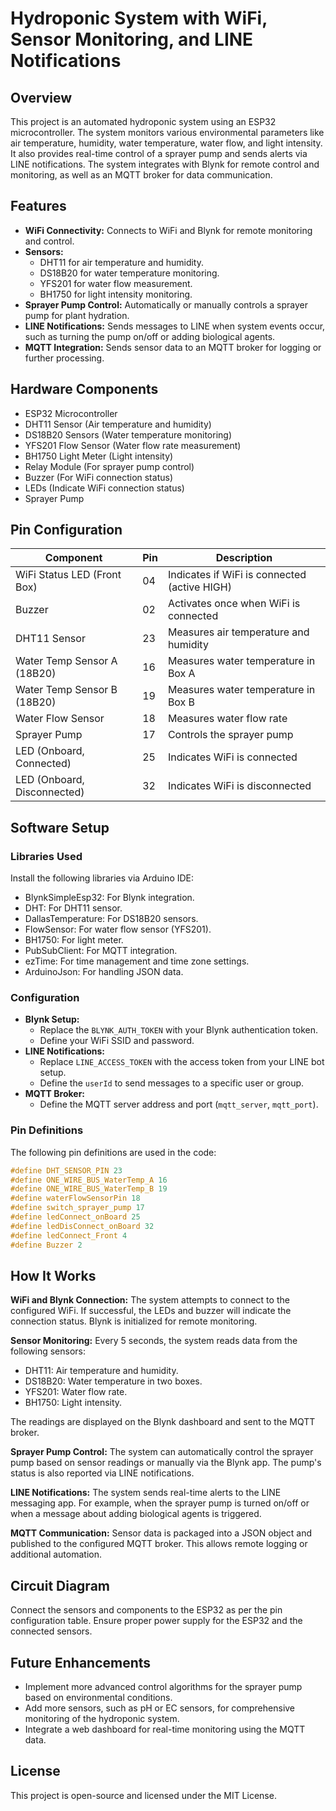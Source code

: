 # Hydroponic System with WiFi, Sensor Monitoring, and LINE Notifications

## Overview

This project is an automated hydroponic system using an ESP32 microcontroller. The system monitors various environmental parameters like air temperature, humidity, water temperature, water flow, and light intensity. It also provides real-time control of a sprayer pump and sends alerts via LINE notifications. The system integrates with Blynk for remote control and monitoring, as well as an MQTT broker for data communication.

## Features

* **WiFi Connectivity:** Connects to WiFi and Blynk for remote monitoring and control.
* **Sensors:**
    * DHT11 for air temperature and humidity.
    * DS18B20 for water temperature monitoring.
    * YFS201 for water flow measurement.
    * BH1750 for light intensity monitoring.
* **Sprayer Pump Control:** Automatically or manually controls a sprayer pump for plant hydration.
* **LINE Notifications:** Sends messages to LINE when system events occur, such as turning the pump on/off or adding biological agents.
* **MQTT Integration:** Sends sensor data to an MQTT broker for logging or further processing.

## Hardware Components

* ESP32 Microcontroller
* DHT11 Sensor (Air temperature and humidity)
* DS18B20 Sensors (Water temperature monitoring)
* YFS201 Flow Sensor (Water flow rate measurement)
* BH1750 Light Meter (Light intensity)
* Relay Module (For sprayer pump control)
* Buzzer (For WiFi connection status)
* LEDs (Indicate WiFi connection status)
* Sprayer Pump

## Pin Configuration

| Component                      | Pin | Description                                  |
| ------------------------------ | --- | -------------------------------------------- |
| WiFi Status LED (Front Box)   | 04  | Indicates if WiFi is connected (active HIGH) |
| Buzzer                         | 02  | Activates once when WiFi is connected       |
| DHT11 Sensor                  | 23  | Measures air temperature and humidity       |
| Water Temp Sensor A (18B20) | 16  | Measures water temperature in Box A          |
| Water Temp Sensor B (18B20) | 19  | Measures water temperature in Box B          |
| Water Flow Sensor              | 18  | Measures water flow rate                    |
| Sprayer Pump                   | 17  | Controls the sprayer pump                    |
| LED (Onboard, Connected)       | 25  | Indicates WiFi is connected                |
| LED (Onboard, Disconnected)    | 32  | Indicates WiFi is disconnected               |

## Software Setup

### Libraries Used

Install the following libraries via Arduino IDE:

* BlynkSimpleEsp32: For Blynk integration.
* DHT: For DHT11 sensor.
* DallasTemperature: For DS18B20 sensors.
* FlowSensor: For water flow sensor (YFS201).
* BH1750: For light meter.
* PubSubClient: For MQTT integration.
* ezTime: For time management and time zone settings.
* ArduinoJson: For handling JSON data.

### Configuration

* **Blynk Setup:**
    * Replace the `BLYNK_AUTH_TOKEN` with your Blynk authentication token.
    * Define your WiFi SSID and password.
* **LINE Notifications:**
    * Replace `LINE_ACCESS_TOKEN` with the access token from your LINE bot setup.
    * Define the `userId` to send messages to a specific user or group.
* **MQTT Broker:**
    * Define the MQTT server address and port (`mqtt_server`, `mqtt_port`).

### Pin Definitions

The following pin definitions are used in the code:

```cpp
#define DHT_SENSOR_PIN 23
#define ONE_WIRE_BUS_WaterTemp_A 16
#define ONE_WIRE_BUS_WaterTemp_B 19
#define waterFlowSensorPin 18
#define switch_sprayer_pump 17
#define ledConnect_onBoard 25
#define ledDisConnect_onBoard 32
#define ledConnect_Front 4
#define Buzzer 2
```

## How It Works

**WiFi and Blynk Connection:**
The system attempts to connect to the configured WiFi. If successful, the LEDs and buzzer will indicate the connection status. Blynk is initialized for remote monitoring.

**Sensor Monitoring:**
Every 5 seconds, the system reads data from the following sensors:

* DHT11: Air temperature and humidity.
* DS18B20: Water temperature in two boxes.
* YFS201: Water flow rate.
* BH1750: Light intensity.

The readings are displayed on the Blynk dashboard and sent to the MQTT broker.

**Sprayer Pump Control:**
The system can automatically control the sprayer pump based on sensor readings or manually via the Blynk app. The pump's status is also reported via LINE notifications.

**LINE Notifications:**
The system sends real-time alerts to the LINE messaging app. For example, when the sprayer pump is turned on/off or when a message about adding biological agents is triggered.

**MQTT Communication:**
Sensor data is packaged into a JSON object and published to the configured MQTT broker. This allows remote logging or additional automation.

## Circuit Diagram

Connect the sensors and components to the ESP32 as per the pin configuration table. Ensure proper power supply for the ESP32 and the connected sensors.

## Future Enhancements

* Implement more advanced control algorithms for the sprayer pump based on environmental conditions.
* Add more sensors, such as pH or EC sensors, for comprehensive monitoring of the hydroponic system.
* Integrate a web dashboard for real-time monitoring using the MQTT data.

## License

This project is open-source and licensed under the MIT License.
